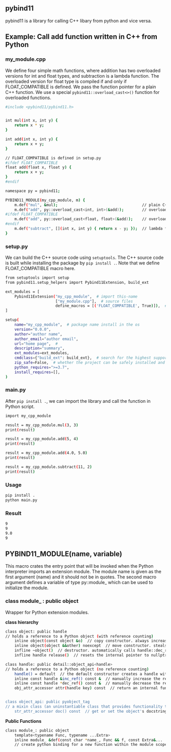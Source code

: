 ## pybind11
pybind11 is a library for calling C++ libary from python and vice versa.

## Example: Call add function written in C++ from Python
### my_module.cpp
We define four simple math functions, where addition has two overloaded versions for int and float types, 
and subtraction is a lambda function. The overloaded version for float type is compiled if and only if FLOAT_COMPATIBLE is defined.
We pass the function pointer for a plain C++ function. 
We use a special `pybind11::overload_cast<>()` function for overloaded functions.
```bash
#include <pybind11/pybind11.h>


int mul(int x, int y) {
    return x * y;
}

int add(int x, int y) {
    return x + y;
}

// FLOAT_COMPATIBLE is defined in setup.py
#ifdef FLOAT_COMPATIBLE
float add(float x, float y) {
    return x + y;
}
#endif

namespace py = pybind11;

PYBIND11_MODULE(my_cpp_module, m) {
    m.def("mul", &mul);                                     // plain C++ function
    m.def("add", py::overload_cast<int, int>(&add));        // overloaded function
#ifdef FLOAT_COMPATIBLE
    m.def("add", py::overload_cast<float, float>(&add));    // overloaded function
#endif
    m.def("subtract", [](int x, int y) { return x - y; });  // lambda function
}
```

### setup.py
We can build the C++ source code using `setuptools`.
The C++ source code is built while installing the package by `pip install .`.
Note that we define FLOAT_COMPATIBLE macro here.

```bash
from setuptools import setup
from pybind11.setup_helpers import Pybind11Extension, build_ext

ext_modules = [
    Pybind11Extension("my_cpp_module",  # import this-name
                      ["my_module.cpp"],  # source files
                      define_macros = [('FLOAT_COMPATIBLE', True)]),  # define macros when compile
]

setup(
    name="my_cpp_module",  # package name install in the os
    version="0.0.0", 
    author="author name", 
    author_email="author email", 
    url="home page",  # 
    description="summary",
    ext_modules=ext_modules,
    cmdclass={"build_ext": build_ext},  # search for the highest supported C++ standard
    zip_safe=False,  # whether the project can be safely installed and run from a zip file.
    python_requires=">=3.7",
    install_requires=[],
)
```

### main.py
After `pip install .`, we can import the library and call the function in Python script.

```bash
import my_cpp_module

result = my_cpp_module.mul(3, 3)
print(result)

result = my_cpp_module.add(5, 4)
print(result)

result = my_cpp_module.add(4.0, 5.0)
print(result)

result = my_cpp_module.subtract(11, 2)
print(result)
```

### Usage
```bash
pip install .
python main.py
```

### Result
```bash
9
9
9.0
9
```


## PYBIND11_MODULE(name, variable)
This macro crates the entry point that will be invoked when the Python interpreter imports an extension module. The module name is given as the first argument (name) and it should not be in quotes. The second macro argument defines a variable of type py::module\_ which can be used to initialize the module.

### class module\_ : public object
Wrapper for Python extension modules.

**class hierarchy**
```bash
class object: public handle
// holds a reference to a Python object (with reference counting)
    inline object(const object &o)  // copy constructor. always increases the reference count
    inline object(object &&other) noexcept  // move constructor. steals the object from other and preserves its reference count
    infline ~object()  // destructor. automatically calls handle::dec_ref()
    infline handle release()  // resets the internal pointer to nullptr without decreasing the reference count of the object. the function returns a raw handle to the original Pytho object.

class handle: public detail::object_api<handle>
// holds a reference to a Python object (no reference counting)
    handle() = default  // the default constructor creates a handle with a nullptr-valued pointer
    inline const handle &inc_ref() const &  // manually increase the reference count of the Python object. 
    inline const handle *dec_ref() const &  // manually decrease the reference count of the Python object.
    obj_attr_accessor attr(handle key) const  // return an internal functor to access the object's attributes.


class object_api: public pyobject_tag
// a mixin class (an uninstantiable class that provides functionality to be inferited by a subclass) which adds common functions to handle, object and various accessors.
    str_attr_accessor doc() const  // get or set the object's docstring, i.e., obj.__doc__
```

**Public Functions**
```bash
class module_: public object
    template<typename Func, typename ...Extra>
    inline module_ &def(const char *name_, Func && f, const Extra&...  extra)
    // create python binding for a new function within the module scope. Func can be a plain C++ function, a function pointer, or a lmabda function.
```
